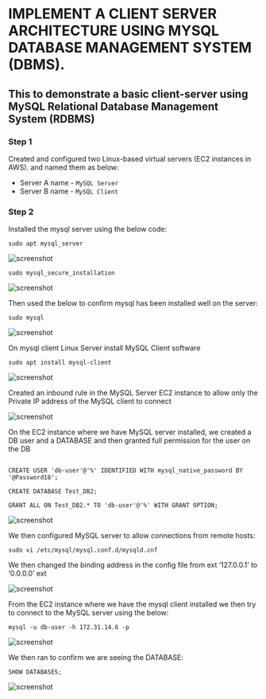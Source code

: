 
# **IMPLEMENT A CLIENT SERVER ARCHITECTURE USING MYSQL DATABASE MANAGEMENT SYSTEM (DBMS).**

## This to demonstrate a basic client-server using MySQL Relational Database Management System (RDBMS)

### Step 1

Created and configured two Linux-based virtual servers (EC2 instances in AWS). and named them as below:
- Server A name - `MySQL Server`
- Server B name - `MySQL Client`


### Step 2

Installed the mysql server using the below code:

`sudo apt mysql_server`

![screenshot](https://github.com/Tofumy/Tofumy_PBL5/blob/main/install-mysqlserver.png)

`sudo mysql_secure_installation`

![screenshot](https://github.com/Tofumy/Tofumy_PBL5/blob/main/sudo-mysql-secure-installation.png)

Then used the below to confirm mysql has been installed well on the server:

`sudo mysql`

![screenshot](https://github.com/Tofumy/Tofumy_PBL5/blob/main/sudo-mysql.png)


On mysql client Linux Server install MySQL Client software

`sudo apt install mysql-client`

![screenshot](https://github.com/Tofumy/Tofumy_PBL5/blob/main/install-mysqlclient.png)


Created an inbound rule in the MySQL Server EC2 instance to allow only the Private IP address of the MySQL client to connect

![screenshot](https://github.com/Tofumy/Tofumy_PBL5/blob/main/inboundrule.PNG)


On the EC2 instance where we have MySQL server installed, we created a DB user and a DATABASE and then granted full permission for the user on the DB

``` mysql

CREATE USER 'db-user'@'%' IDENTIFIED WITH mysql_native_password BY '@Password18';

CREATE DATABASE Test_DB2;

GRANT ALL ON Test_DB2.* TO 'db-user'@'%' WITH GRANT OPTION;

```

![screenshot](https://github.com/Tofumy/Tofumy_PBL5/blob/main/mysql-creation.PNG)


We then configured MySQL server to allow connections from remote hosts:

`sudo vi /etc/mysql/mysql.conf.d/mysqld.cnf`

We then changed the binding address in the config file from ext ‘127.0.0.1’ to ‘0.0.0.0’ ext

![screenshot](https://github.com/Tofumy/Tofumy_PBL5/blob/main/binding-change.PNG)



From the EC2 instance where we have the mysql client installed we then try to connect to the MySQL server using the below:

`mysql -u db-user -h 172.31.14.6 -p`

![screenshot](https://github.com/Tofumy/Tofumy_PBL5/blob/main/login-success.PNG)

We then ran to confirm we are seeing the DATABASE:

`SHOW DATABASES;`

![screenshot](https://github.com/Tofumy/Tofumy_PBL5/blob/main/show-db.PNG)
